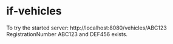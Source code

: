 # if-vehicles

To try the started server:
http://localhost:8080/vehicles/ABC123
RegistrationNumber ABC123 and DEF456 exists.

